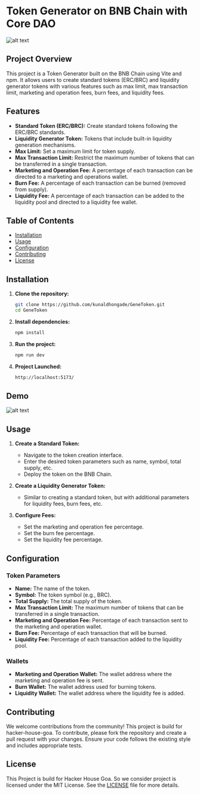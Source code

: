 # Token Generator on BNB Chain with Core DAO

![alt text](https://x.com/KunalDhongade/status/1813517027132559585/photo/1)

## Project Overview

This project is a Token Generator built on the BNB Chain using Vite and npm. It allows users to create standard tokens (ERC/BRC) and liquidity generator tokens with various features such as max limit, max transaction limit, marketing and operation fees, burn fees, and liquidity fees.

## Features

- **Standard Token (ERC/BRC):** Create standard tokens following the ERC/BRC standards.
- **Liquidity Generator Token:** Tokens that include built-in liquidity generation mechanisms.
- **Max Limit:** Set a maximum limit for token supply.
- **Max Transaction Limit:** Restrict the maximum number of tokens that can be transferred in a single transaction.
- **Marketing and Operation Fee:** A percentage of each transaction can be directed to a marketing and operations wallet.
- **Burn Fee:** A percentage of each transaction can be burned (removed from supply).
- **Liquidity Fee:** A percentage of each transaction can be added to the liquidity pool and directed to a liquidity fee wallet.

## Table of Contents

- [Installation](#installation)
- [Usage](#usage)
- [Configuration](#configuration)
- [Contributing](#contributing)
- [License](#license)

## Installation

1. **Clone the repository:**

   ```bash
   git clone https://github.com/kunaldhongade/GeneToken.git
   cd GeneToken
   ```

2. **Install dependencies:**

   ```bash
   npm install
   ```

3. **Run the project:**
   ```bash
   npm run dev
   ```
4. **Project Launched:**
   ```bash
   http://localhost:5173/
   ```

## Demo

![alt text](https://x.com/KunalDhongade/status/1813517027132559585/photo/1)

## Usage

1. **Create a Standard Token:**

   - Navigate to the token creation interface.
   - Enter the desired token parameters such as name, symbol, total supply, etc.
   - Deploy the token on the BNB Chain.

2. **Create a Liquidity Generator Token:**

   - Similar to creating a standard token, but with additional parameters for liquidity fees, burn fees, etc.

3. **Configure Fees:**
   - Set the marketing and operation fee percentage.
   - Set the burn fee percentage.
   - Set the liquidity fee percentage.

## Configuration

### Token Parameters

- **Name:** The name of the token.
- **Symbol:** The token symbol (e.g., BRC).
- **Total Supply:** The total supply of the token.
- **Max Transaction Limit:** The maximum number of tokens that can be transferred in a single transaction.
- **Marketing and Operation Fee:** Percentage of each transaction sent to the marketing and operation wallet.
- **Burn Fee:** Percentage of each transaction that will be burned.
- **Liquidity Fee:** Percentage of each transaction added to the liquidity pool.

### Wallets

- **Marketing and Operation Wallet:** The wallet address where the marketing and operation fee is sent.
- **Burn Wallet:** The wallet address used for burning tokens.
- **Liquidity Wallet:** The wallet address where the liquidity fee is added.

## Contributing

We welcome contributions from the community! This project is build for hacker-house-goa. To contribute, please fork the repository and create a pull request with your changes. Ensure your code follows the existing style and includes appropriate tests.

## License

This Project is build for Hacker House Goa. So we consider project is licensed under the MIT License. See the [LICENSE](LICENSE) file for more details.
